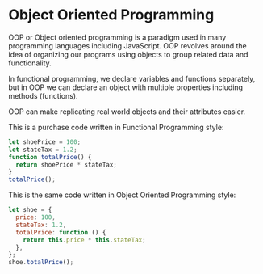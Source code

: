 # Object Oriented Programming

OOP or Object oriented programming is a paradigm used in many programming languages including JavaScript. OOP revolves around the idea of organizing our programs using objects to group related data and functionality.

In functional programming, we declare variables and functions separately, but in OOP we can declare an object with multiple properties including methods (functions).

OOP can make replicating real world objects and their attributes easier.

This is a purchase code written in Functional Programming style:

```js
let shoePrice = 100;
let stateTax = 1.2;
function totalPrice() {
  return shoePrice * stateTax;
}
totalPrice();
```

This is the same code written in Object Oriented Programming style:

```js
let shoe = {
  price: 100,
  stateTax: 1.2,
  totalPrice: function () {
    return this.price * this.stateTax;
  },
};
shoe.totalPrice();
```
